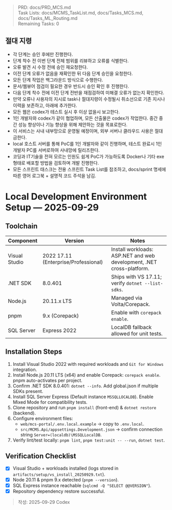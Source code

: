 > PRD: docs/PRD_MCS.md  
> Task Lists: docs/MCMS_TaskList.md, docs/Tasks_MCS.md, docs/Tasks_ML_Routing.md  
> Remaining Tasks: 0

## 절대 지령
- 각 단계는 승인 후에만 진행한다.
- 단계 착수 전 이번 단계 전체 범위를 리뷰하고 오류를 식별한다.
- 오류 발견 시 수정 전에 승인 재요청한다.
- 이전 단계 오류가 없음을 재확인한 뒤 다음 단계 승인을 요청한다.
- 모든 단계 작업은 백그라운드 방식으로 수행한다.
- 문서/웹뷰어 점검이 필요한 경우 반드시 승인 확인 후 진행한다.
- 다음 단계 착수 전에 이전 단계 전반을 재점검하여 미해결 오류가 없는지 확인한다.
- 만약 오류나 사용자의 지시로 task나 절대지령이 수정될시 취소선으로 기존 지시나 이력을 보존하고, 아래에 추가한다.
- 모든 웹은 codex가 테스트 실시 후 이상 없을시 보고한다.
- 1인 개발자와 codex가 같이 협업하며, 모든 산출물은 codex가 작업한다. 중간 중간 성능 향상이나 기능 향상을 위해 제안하는 것을 목표로한다.
- 이 서비스는 사내 내부망으로 운영될 예정이며, 외부 서버나 클라우드 사용은 절대 금한다.
- local 호스트 서버를 통해 PoC를 1인 개발자와 같이 진행하며, 테스트 완료시 1인 개발자 PC를 서버로하여 사내망에 릴리즈한다.
- 코딩과 IT기술을 전혀 모르는 인원도 쉽게 PoC가 가능하도록 Docker나 기타 exe 형태로 배포할 방법을 검토하며 개발 진행한다.
- 모든 스프린트 태스크는 전용 스프린트 Task List를 참조하고, docs/sprint 명세에 따른 영어 로그북 + 설명적 코드 주석을 남김.
# Local Development Environment Setup — 2025-09-29

## Toolchain
| Component | Version | Notes |
| --- | --- | --- |
| Visual Studio | 2022 17.11 (Enterprise/Professional) | Install workloads: ASP.NET and web development, .NET cross-platform. |
| .NET SDK | 8.0.401 | Ships with VS 17.11; verify `dotnet --list-sdks`. |
| Node.js | 20.11.x LTS | Managed via Volta/Corepack. |
| pnpm | 9.x (Corepack) | Enable with `corepack enable`. |
| SQL Server | Express 2022 | LocalDB fallback allowed for unit tests. |

## Installation Steps
1. Install Visual Studio 2022 with required workloads and `Git for Windows` integration.
2. Install Node.js 20.11 LTS (x64) and enable Corepack: `corepack enable`. pnpm auto-activates per project.
3. Confirm .NET SDK 8.0.401: `dotnet --info`. Add global.json if multiple SDKs present.
4. Install SQL Server Express (Default instance `MSSQLLOCALDB`). Enable Mixed Mode for compatibility tests.
5. Clone repository and run `pnpm install` (front-end) & `dotnet restore` (backend).
6. Configure environment files:
   - `web/mcs-portal/.env.local.example` → copy to `.env.local`.
   - `src/MCMS.Api/appsettings.Development.json` → confirm connection string `Server=(localdb)\MSSQLLocalDB`.
7. Verify lint/test locally: `pnpm lint`, `pnpm test:unit -- --run`, `dotnet test`.

## Verification Checklist
- [x] Visual Studio + workloads installed (logs stored in `artifacts/setup/vs_install_20250929.txt`).
- [x] Node 20.11 & pnpm 9.x detected (`pnpm --version`).
- [x] SQL Express instance reachable (`sqlcmd -Q "SELECT @@VERSION"`).
- [x] Repository dependency restore successful.

> 작성: 2025-09-29 Codex

